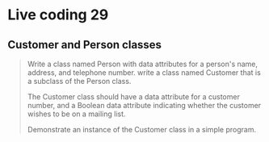 # Live coding 29

## Customer and Person classes

> Write a class named Person with data attributes for a person's name, address, and telephone number. write a class named Customer that is a subclass of the Person class.
>
> The Customer class should have a data attribute for a customer number, and a Boolean data attribute indicating whether the customer wishes to be on a mailing list.
>
> Demonstrate an instance of the Customer class in a simple program.

